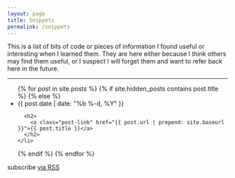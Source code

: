 ```yaml
---
layout: page
title: Snippets
permalink: /snippets
---
```


This is a list of bits of code or pieces of information I found useful or interesting when I learned them. They are here either because I think others may find them useful, or I suspect I will forget them and want to refer back here in the future.

***

<ul class="post-list">
{% for post in site.posts %}
  {% if site.hidden_posts contains post.title %}
  	<!-- Do not show hidden posts -->
  {% else %}
    <li>
      <span class="post-meta">{{ post.date | date: "%b %-d, %Y" }}</span>

      <h2>
        <a class="post-link" href="{{ post.url | prepend: site.baseurl }}">{{ post.title }}</a>
      </h2>
    </li>
  {% endif %}
{% endfor %}
</ul>

<p class="rss-subscribe">subscribe <a href="{{ "/feed.xml" | prepend: site.baseurl }}">via RSS</a></p>
